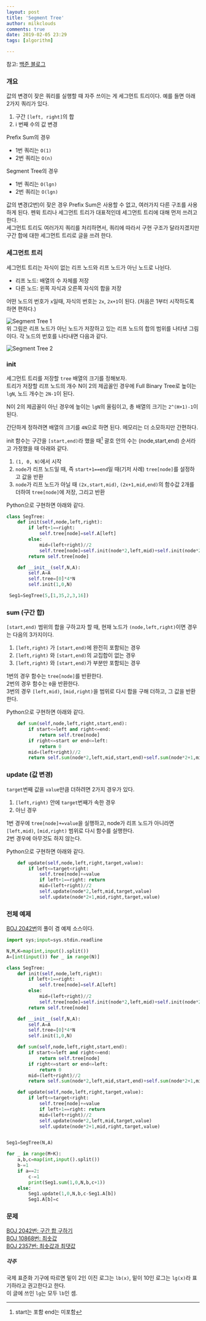 ```yaml
---
layout: post
title: 'Segment Tree'
author: milkclouds
comments: true
date: 2019-02-05 23:29
tags: [algorithm]

---
```


참고: [백준 블로그](https://www.acmicpc.net/blog/view/9)


### 개요

값의 변경이 잦은 쿼리를 실행할 때 자주 쓰이는 게 세그먼트 트리이다. 예를 들면 아래 2가지 쿼리가 있다.

1. 구간 `[left, right]`의 합
2. i 번째 수의 값 변경

Prefix Sum의 경우  
- 1번 쿼리는 `O(1)`   
- 2번 쿼리는 `O(n)`

Segment Tree의 경우  
- 1번 쿼리는 `O(lgn)`  
- 2번 쿼리는 `O(lgn)`


값의 변경(2번)이 잦은 경우 Prefix Sum은 사용할 수 없고, 여러가지 다른 구조를 사용하게 된다. 펜윅 트리나 세그먼트 트리가 대표적인데 세그먼트 트리에 대해 먼저 쓰려고 한다.  
세그먼트 트리도 여러가지 쿼리를 처리하면서, 쿼리에 따라서 구현 구조가 달라지겠지만 구간 합에 대한 세그먼트 트리로 글을 쓰려 한다.


### 세그먼트 트리

세그먼트 트리는 자식이 없는 리프 노드와 리프 노드가 아닌 노드로 나뉜다.

- 리프 노드: 배열의 수 자체를 저장
- 다른 노드: 왼쪽 자식과 오른쪽 자식의 합을 저장

어떤 노드의 번호가 `x`일때, 자식의 번호는 `2x`, `2x+1`이 된다. (처음은 1부터 시작하도록 하면 편하다.)  


![Segment Tree 1](/files/seg1.png)  
위 그림은 리프 노드가 아닌 노드가 저장하고 있는 리프 노드의 합의 범위를 나타낸 그림이다. 각 노드의 번호를 나타내면 다음과 같다.

![Segment Tree 2](/files/seg2.png)


### init

세그먼트 트리를 저장할 `tree` 배열의 크기를 정해보자.  
트리가 저장할 리프 노드의 개수 N이 2의 제곱꼴인 경우에 Full Binary Tree로 높이는 `lgN`, 노드 개수는 `2N-1`이 된다.  

N이 2의 제곱꼴이 아닌 경우에 높이는 `lgN`의 올림이고, 총 배열의 크기는 `2^(H+1)-1`이 된다.

간단하게 정하려면 배열의 크기를 `4N`으로 하면 된다. 메모리는 더 소모하지만 간편하다.


init 함수는 구간을 `[start,end)`라 했을 때[^1]  괄호 안의 수는 (node,start,end) 순서라고 가정했을 때 아래와 같다.  
1. `(1, 0, N)`에서 시작   
2. `node`가 리프 노드일 때, 즉 `start+1==end`일 때(기저 사례) `tree[node]`를 설정하고 값을 반환  
3. `node`가 리프 노드가 아닐 때 `(2x,start,mid)`, `(2x+1,mid,end)`의 함수값 2개를 더하여 `tree[node]`에 저장, 그리고 반환  


Python으로 구현하면 아래와 같다.
```python
class SegTree:
    def init(self,node,left,right):
        if left+1==right:
            self.tree[node]=self.A[left]
        else:
            mid=(left+right)//2
            self.tree[node]=self.init(node*2,left,mid)+self.init(node*2+1,mid,right)
        return self.tree[node]

    def __init__(self,N,A):
        self.A=A
        self.tree=[0]*4*N
        self.init(1,0,N)

 Seg1=SegTree(5,[1,35,2,3,16])
```  

### sum (구간 합)    
`[start,end)` 범위의 합을 구하고자 할 때, 현재 노드가 `(node,left,right)`이면 경우는 다음의 3가지이다.  

1. `[left,right)` 가 `[start,end)`에 완전히 포함되는 경우  
2. `[left,right)` 와 `[start,end)`의 교집합이 없는 경우  
3. `[left,right)` 와 `[start,end)`가 부분만 포함되는 경우  

1번의 경우 함수는 `tree[node]`를 반환한다.    
2번의 경우 함수는 `0`을 반환한다.    
3번의 경우 `[left,mid)`, `[mid,right)`을 범위로 다시 합을 구해 더하고, 그 값을 반환한다.  

Python으로 구현하면 아래와 같다.  
```python
    def sum(self,node,left,right,start,end):
        if start<=left and right<=end:
            return self.tree[node]
        if right<=start or end<=left:
            return 0
        mid=(left+right)//2
        return self.sum(node*2,left,mid,start,end)+self.sum(node*2+1,mid,right,start,end)

```


### update (값 변경)

`target`번째 값을 `value`만큼 더하려면 2가지 경우가 있다.  
1. `[left,right)` 안에 `target`번째가 속한 경우  
2. 아닌 경우  

1번 경우에 `tree[node]+=value`을 실행하고, node가 리프 노드가 아니라면 `[left,mid)`, `[mid,right)` 범위로 다시 함수를 실행한다.  
2번 경우에 아무것도 하지 않는다.  


Python으로 구현하면 아래와 같다.  
```python
    def update(self,node,left,right,target,value):
        if left<=target<right:
            self.tree[node]+=value
            if left+1==right: return
            mid=(left+right)//2
            self.update(node*2,left,mid,target,value)
            self.update(node*2+1,mid,right,target,value)
```



### 전체 예제

[BOJ 2042번](https://www.acmicpc.net/problem/2042)의 풀이 겸 예제 소스이다.  

```python
import sys;input=sys.stdin.readline

N,M,K=map(int,input().split())
A=[int(input()) for _ in range(N)]

class SegTree:
    def init(self,node,left,right):
        if left+1==right:
            self.tree[node]=self.A[left]
        else:
            mid=(left+right)//2
            self.tree[node]=self.init(node*2,left,mid)+self.init(node*2+1,mid,right)
        return self.tree[node]

    def __init__(self,N,A):
        self.A=A
        self.tree=[0]*4*N
        self.init(1,0,N)

    def sum(self,node,left,right,start,end):
        if start<=left and right<=end:
            return self.tree[node]
        if right<=start or end<=left:
            return 0
        mid=(left+right)//2
        return self.sum(node*2,left,mid,start,end)+self.sum(node*2+1,mid,right,start,end)

    def update(self,node,left,right,target,value):
        if left<=target<right:
            self.tree[node]+=value
            if left+1==right: return
            mid=(left+right)//2
            self.update(node*2,left,mid,target,value)
            self.update(node*2+1,mid,right,target,value)


Seg1=SegTree(N,A)

for _ in range(M+K):
    a,b,c=map(int,input().split())
    b-=1
    if a==2:
        c-=1
        print(Seg1.sum(1,0,N,b,c+1))
    else:
        Seg1.update(1,0,N,b,c-Seg1.A[b])
        Seg1.A[b]=c
```

### 문제  
[BOJ 2042번: 구간 합 구하기](https://www.acmicpc.net/problem/2042)  
[BOJ 10868번: 최솟값](https://www.acmicpc.net/problem/10868)  
[BOJ 2357번: 최솟값과 최댓값](https://www.acmicpc.net/problem/2357)  


##### 각주  
국제 표준화 기구에 따르면 밑이 2인 이진 로그는 `lb(x)`, 밑이 10인 로그는 `lg(x)`라 표기하라고 권고한다고 한다.  
이 글에 쓰인 `lg`는 모두 `lb`인 셈.





[^1]: start는 포함 end는 미포함